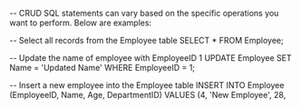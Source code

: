 -- CRUD SQL statements can vary based on the specific operations you want to perform. Below are examples:

-- Select all records from the Employee table
SELECT * FROM Employee;

-- Update the name of employee with EmployeeID 1
UPDATE Employee SET Name = 'Updated Name' WHERE EmployeeID = 1;

-- Insert a new employee into the Employee table
INSERT INTO Employee (EmployeeID, Name, Age, DepartmentID) VALUES (4, 'New Employee', 28,
